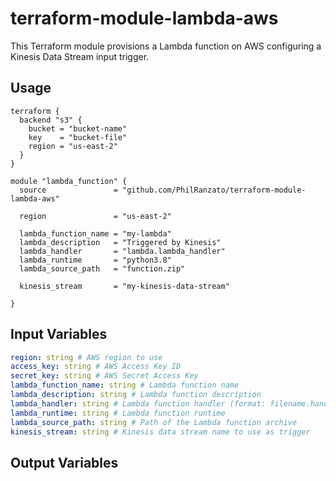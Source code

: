 # terraform-module-lambda-aws

This Terraform module provisions a Lambda function on AWS configuring a Kinesis Data Stream input trigger.

## Usage

```
terraform {
  backend "s3" {
    bucket = "bucket-name"
    key    = "bucket-file"
    region = "us-east-2"
  }
}

module "lambda_function" {
  source               = "github.com/PhilRanzato/terraform-module-lambda-aws"

  region               = "us-east-2"

  lambda_function_name = "my-lambda"
  lambda_description   = "Triggered by Kinesis"
  lambda_handler       = "lambda.lambda_handler"
  lambda_runtime       = "python3.8"
  lambda_source_path   = "function.zip"

  kinesis_stream       = "my-kinesis-data-stream"

}
```

## Input Variables

```yaml
region: string # AWS region to use
access_key: string # AWS Access Key ID
secret_key: string # AWS Secret Access Key
lambda_function_name: string # Lambda function name
lambda_description: string # Lambda function description
lambda_handler: string # Lambda function handler (format: filename.handler_function)
lambda_runtime: string # Lambda function runtime
lambda_source_path: string # Path of the Lambda function archive
kinesis_stream: string # Kinesis data stream name to use as trigger
```

## Output Variables

```
```
